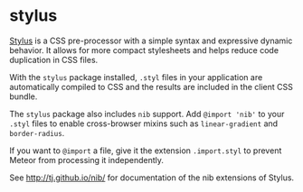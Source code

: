 # stylus

[Stylus](http://learnboost.github.com/stylus/) is a CSS pre-processor with a simple syntax and expressive
dynamic behavior. It allows for more compact stylesheets and
helps reduce code duplication in CSS files.

With the `stylus` package installed, `.styl` files in your application are
automatically compiled to CSS and the results are included in the client
CSS bundle.

The `stylus` package also includes `nib` support. Add `@import 'nib'` to
your `.styl` files to enable cross-browser mixins such as
`linear-gradient` and `border-radius`.

If you want to `@import` a file, give it the extension `.import.styl`
to prevent Meteor from processing it independently.

See <http://tj.github.io/nib/> for documentation of the nib extensions of Stylus.
